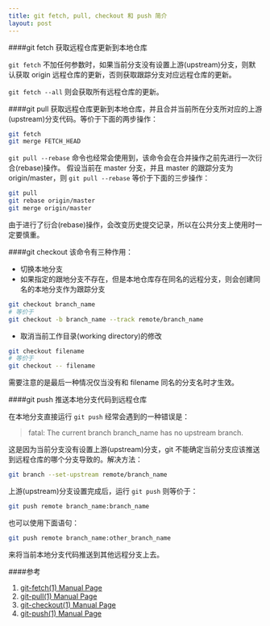 ```yaml
---
title: git fetch, pull, checkout 和 push 简介
layout: post
---
```


####git fetch
获取远程仓库更新到本地仓库

`git fetch` 不加任何参数时，如果当前分支没有设置上游(upstream)分支，则默认获取 origin 远程仓库的更新，否则获取跟踪分支对应远程仓库的更新。

`git fetch --all` 则会获取所有远程仓库的更新。

####git pull
获取远程仓库更新到本地仓库，并且合并当前所在分支所对应的上游(upstream)分支代码。等价于下面的两步操作：

```bash
git fetch
git merge FETCH_HEAD
```

`git pull --rebase` 命令也经常会使用到，该命令会在合并操作之前先进行一次衍合(rebase)操作。
假设当前在 master 分支，并且 master 的跟踪分支为 origin/master，则 `git pull --rebase` 等价于下面的三步操作：

```bash
git pull
git rebase origin/master
git merge origin/master
```
  
由于进行了衍合(rebase)操作，会改变历史提交记录，所以在公共分支上使用时一定要慎重。


####git checkout
该命令有三种作用：

* 切换本地分支
* 如果指定的跟地分支不存在，但是本地仓库存在同名的远程分支，则会创建同名的本地分支作为跟踪分支

```bash
git checkout branch_name
# 等价于
git checkout -b branch_name --track remote/branch_name
```

* 取消当前工作目录(working directory)的修改

```bash
git checkout filename
# 等价于
git checkout -- filename
```

需要注意的是最后一种情况仅当没有和 filename 同名的分支名时才生效。

####git push
推送本地分支代码到远程仓库

在本地分支直接运行 `git push` 经常会遇到的一种错误是：

> fatal: The current branch branch_name has no upstream branch.

这是因为当前分支没有设置上游(upstream)分支，git 不能确定当前分支应该推送到远程仓库的哪个分支导致的。解决方法：

```bash
git branch --set-upstream remote/branch_name
```

上游(upstream)分支设置完成后，运行 `git push` 则等价于：

```bash
git push remote branch_name:branch_name
```

也可以使用下面语句：

```bash
git push remote branch_name:other_branch_name
```

来将当前本地分支代码推送到其他远程分支上去。

####参考

1. [git-fetch(1) Manual Page](http://git-scm.com/docs/git-fetch)
2. [git-pull(1) Manual Page](http://git-scm.com/docs/git-pull)
2. [git-checkout(1) Manual Page](http://git-scm.com/docs/git-checkout)
2. [git-push(1) Manual Page](http://git-scm.com/docs/git-push)
